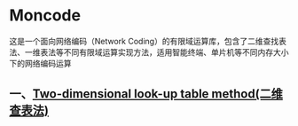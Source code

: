 # Moncode
这是一个面向网络编码（Network Coding）的有限域运算库，包含了二维查找表法、一维表法等不同有限域运算实现方法，适用智能终端、单片机等不同内存大小下的网络编码运算

## 一、[Two-dimensional look-up table method(二维查表法)](https://github.com/yinjun111060880/Moncode/two_d)
